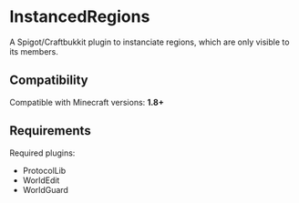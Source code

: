 # InstancedRegions
A Spigot/Craftbukkit plugin to instanciate regions, which are only visible to its members.

## Compatibility
Compatible with Minecraft versions: **1.8+**

## Requirements
Required plugins:
* ProtocolLib
* WorldEdit
* WorldGuard
